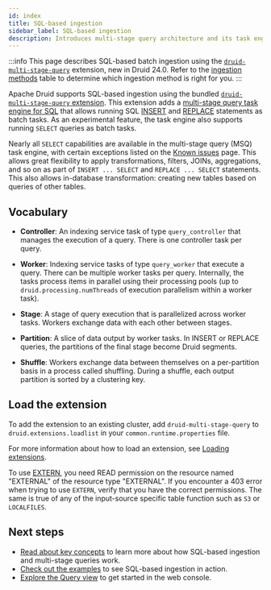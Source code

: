 ```yaml
---
id: index
title: SQL-based ingestion
sidebar_label: SQL-based ingestion
description: Introduces multi-stage query architecture and its task engine
---
```


<!--
  ~ Licensed to the Apache Software Foundation (ASF) under one
  ~ or more contributor license agreements.  See the NOTICE file
  ~ distributed with this work for additional information
  ~ regarding copyright ownership.  The ASF licenses this file
  ~ to you under the Apache License, Version 2.0 (the
  ~ "License"); you may not use this file except in compliance
  ~ with the License.  You may obtain a copy of the License at
  ~
  ~   http://www.apache.org/licenses/LICENSE-2.0
  ~
  ~ Unless required by applicable law or agreed to in writing,
  ~ software distributed under the License is distributed on an
  ~ "AS IS" BASIS, WITHOUT WARRANTIES OR CONDITIONS OF ANY
  ~ KIND, either express or implied.  See the License for the
  ~ specific language governing permissions and limitations
  ~ under the License.
  -->

:::info
 This page describes SQL-based batch ingestion using the [`druid-multi-stage-query`](../multi-stage-query/index.md)
 extension, new in Druid 24.0. Refer to the [ingestion methods](../ingestion/index.md#batch) table to determine which
 ingestion method is right for you.
:::

Apache Druid supports SQL-based ingestion using the bundled [`druid-multi-stage-query` extension](#load-the-extension).
This extension adds a [multi-stage query task engine for SQL](concepts.md#multi-stage-query-task-engine) that allows running SQL
[INSERT](concepts.md#load-data-with-insert) and [REPLACE](concepts.md#overwrite-data-with-replace) statements as batch tasks. As an experimental feature,
the task engine also supports running `SELECT` queries as batch tasks.

Nearly all `SELECT` capabilities are available in the multi-stage query (MSQ) task engine, with certain exceptions listed on the [Known
issues](./known-issues.md#select-statement) page. This allows great flexibility to apply transformations, filters, JOINs,
aggregations, and so on as part of `INSERT ... SELECT` and `REPLACE ... SELECT` statements. This also allows in-database
transformation: creating new tables based on queries of other tables.

## Vocabulary

- **Controller**: An indexing service task of type `query_controller` that manages
  the execution of a query. There is one controller task per query.

- **Worker**: Indexing service tasks of type `query_worker` that execute a
  query. There can be multiple worker tasks per query. Internally,
  the tasks process items in parallel using their processing pools (up to `druid.processing.numThreads` of execution parallelism
  within a worker task).

- **Stage**: A stage of query execution that is parallelized across
  worker tasks. Workers exchange data with each other between stages.

- **Partition**: A slice of data output by worker tasks. In INSERT or REPLACE
  queries, the partitions of the final stage become Druid segments.

- **Shuffle**: Workers exchange data between themselves on a per-partition basis in a process called
  shuffling. During a shuffle, each output partition is sorted by a clustering key.

## Load the extension

To add the extension to an existing cluster, add `druid-multi-stage-query` to `druid.extensions.loadlist` in your
`common.runtime.properties` file.

For more information about how to load an extension, see [Loading extensions](../configuration/extensions.md#loading-extensions).

To use [EXTERN](reference.md#extern-function), you need READ permission on the resource named "EXTERNAL" of the resource type
"EXTERNAL". If you encounter a 403 error when trying to use `EXTERN`, verify that you have the correct permissions.
The same is true of any of the input-source specific table function such as `S3` or `LOCALFILES`.

## Next steps

- [Read about key concepts](./concepts.md) to learn more about how SQL-based ingestion and multi-stage queries work.
- [Check out the examples](./examples.md) to see SQL-based ingestion in action.
- [Explore the Query view](../operations/web-console.md) to get started in the web console.
